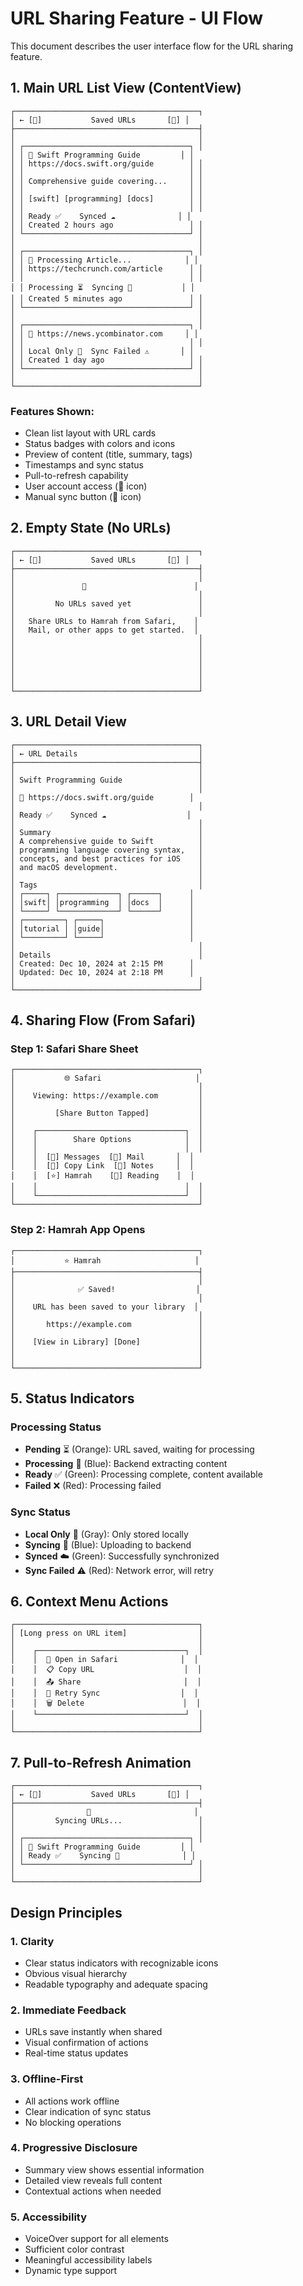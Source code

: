 # URL Sharing Feature - UI Flow

This document describes the user interface flow for the URL sharing feature.

## 1. Main URL List View (ContentView)

```
┌─────────────────────────────────────────┐
│ ← [👤]           Saved URLs       [🔄] │
├─────────────────────────────────────────┤
│                                         │
│ ┌─────────────────────────────────────┐ │
│ │ 📄 Swift Programming Guide         │ │
│ │ https://docs.swift.org/guide        │ │
│ │                                     │ │
│ │ Comprehensive guide covering...     │ │
│ │                                     │ │
│ │ [swift] [programming] [docs]        │ │
│ │                                     │ │
│ │ Ready ✅    Synced ☁️              │ │
│ │ Created 2 hours ago                 │ │
│ └─────────────────────────────────────┘ │
│                                         │
│ ┌─────────────────────────────────────┐ │
│ │ 🔄 Processing Article...            │ │
│ │ https://techcrunch.com/article      │ │
│ │                                     │ │
│ │ Processing ⏳  Syncing 🔄           │ │
│ │ Created 5 minutes ago               │ │
│ └─────────────────────────────────────┘ │
│                                         │
│ ┌─────────────────────────────────────┐ │
│ │ 📰 https://news.ycombinator.com     │ │
│ │                                     │ │
│ │ Local Only 📱  Sync Failed ⚠️       │ │
│ │ Created 1 day ago                   │ │
│ └─────────────────────────────────────┘ │
│                                         │
└─────────────────────────────────────────┘
```

### Features Shown:
- Clean list layout with URL cards
- Status badges with colors and icons
- Preview of content (title, summary, tags)
- Timestamps and sync status
- Pull-to-refresh capability
- User account access (👤 icon)
- Manual sync button (🔄 icon)

## 2. Empty State (No URLs)

```
┌─────────────────────────────────────────┐
│ ← [👤]           Saved URLs       [🔄] │
├─────────────────────────────────────────┤
│                                         │
│               🔗                        │
│                                         │
│         No URLs saved yet               │
│                                         │
│   Share URLs to Hamrah from Safari,    │
│   Mail, or other apps to get started.  │
│                                         │
│                                         │
│                                         │
│                                         │
│                                         │
│                                         │
└─────────────────────────────────────────┘
```

## 3. URL Detail View

```
┌─────────────────────────────────────────┐
│ ← URL Details                           │
├─────────────────────────────────────────┤
│                                         │
│ Swift Programming Guide                 │
│                                         │
│ 🔗 https://docs.swift.org/guide        │
│                                         │
│ Ready ✅    Synced ☁️                  │
│                                         │
│ Summary                                 │
│ A comprehensive guide to Swift          │
│ programming language covering syntax,   │
│ concepts, and best practices for iOS    │
│ and macOS development.                  │
│                                         │
│ Tags                                    │
│ ┌─────┐ ┌─────────────┐ ┌──────┐      │
│ │swift│ │programming  │ │docs  │      │
│ └─────┘ └─────────────┘ └──────┘      │
│ ┌─────────┐ ┌─────┐                   │
│ │tutorial │ │guide│                   │
│ └─────────┘ └─────┘                   │
│                                         │
│ Details                                 │
│ Created: Dec 10, 2024 at 2:15 PM      │
│ Updated: Dec 10, 2024 at 2:18 PM      │
│                                         │
└─────────────────────────────────────────┘
```

## 4. Sharing Flow (From Safari)

### Step 1: Safari Share Sheet
```
┌─────────────────────────────────────────┐
│           🌐 Safari                     │
│                                         │
│    Viewing: https://example.com         │
│                                         │
│         [Share Button Tapped]           │
│                                         │
│    ┌─────────────────────────────────┐  │
│    │        Share Options            │  │
│    │                                 │  │
│    │  [📱] Messages  [📧] Mail       │  │
│    │  [🔗] Copy Link  [📄] Notes     │  │
│    │  [⭐] Hamrah    [📑] Reading    │  │
│    │                                 │  │
│    └─────────────────────────────────┘  │
└─────────────────────────────────────────┘
```

### Step 2: Hamrah App Opens
```
┌─────────────────────────────────────────┐
│           ⭐ Hamrah                     │
├─────────────────────────────────────────┤
│                                         │
│              ✅ Saved!                  │
│                                         │
│    URL has been saved to your library  │
│                                         │
│       https://example.com               │
│                                         │
│    [View in Library] [Done]             │
│                                         │
│                                         │
└─────────────────────────────────────────┘
```

## 5. Status Indicators

### Processing Status
- **Pending** ⏳ (Orange): URL saved, waiting for processing
- **Processing** 🔄 (Blue): Backend extracting content
- **Ready** ✅ (Green): Processing complete, content available
- **Failed** ❌ (Red): Processing failed

### Sync Status  
- **Local Only** 📱 (Gray): Only stored locally
- **Syncing** 🔄 (Blue): Uploading to backend
- **Synced** ☁️ (Green): Successfully synchronized
- **Sync Failed** ⚠️ (Red): Network error, will retry

## 6. Context Menu Actions

```
┌─────────────────────────────────────────┐
│ [Long press on URL item]                │
│                                         │
│    ┌─────────────────────────────────┐  │
│    │  🔗 Open in Safari              │  │
│    │  📋 Copy URL                    │  │
│    │  📤 Share                       │  │
│    │  🔄 Retry Sync                  │  │
│    │  🗑️ Delete                      │  │
│    └─────────────────────────────────┘  │
│                                         │
└─────────────────────────────────────────┘
```

## 7. Pull-to-Refresh Animation

```
┌─────────────────────────────────────────┐
│ ← [👤]           Saved URLs       [🔄] │
├─────────────────────────────────────────┤
│                🔄                       │
│         Syncing URLs...                 │
│                                         │
│ ┌─────────────────────────────────────┐ │
│ │ 📄 Swift Programming Guide         │ │
│ │ Ready ✅    Syncing 🔄              │ │
│ └─────────────────────────────────────┘ │
│                                         │
└─────────────────────────────────────────┘
```

## Design Principles

### 1. **Clarity**
- Clear status indicators with recognizable icons
- Obvious visual hierarchy
- Readable typography and adequate spacing

### 2. **Immediate Feedback**
- URLs save instantly when shared
- Visual confirmation of actions
- Real-time status updates

### 3. **Offline-First**
- All actions work offline
- Clear indication of sync status
- No blocking operations

### 4. **Progressive Disclosure**
- Summary view shows essential information
- Detailed view reveals full content
- Contextual actions when needed

### 5. **Accessibility**
- VoiceOver support for all elements
- Sufficient color contrast
- Meaningful accessibility labels
- Dynamic type support